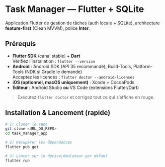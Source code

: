 # Task Manager — Flutter + SQLite

Application Flutter de gestion de tâches (auth locale + SQLite), architecture **feature-first** (Clean MVVM), police **Inter**.

## Prérequis

- **Flutter SDK** (canal stable) + **Dart**  
  Vérifiez l’installation : `flutter --version`
- **Android** : Android SDK (API 35 recommandé), Build-Tools, Platform-Tools (NDK si Gradle le demande)  
  Acceptez les licences : `flutter doctor --android-licenses`
- **iOS (optionnel, macOS uniquement)** : Xcode + CocoaPods
- **Éditeur** : Android Studio **ou** VS Code (extensions Flutter/Dart)

> Exécutez `flutter doctor` et corrigez tout ce qui s’affiche en rouge.

## Installation & Lancement (rapide)

```bash
# 1) Cloner le repo
git clone <URL_DU_REPO>
cd task_manager_app

# 2) Récupérer les dépendances
flutter pub get

# 3) Lancer sur le device/émulateur par défaut
flutter run
